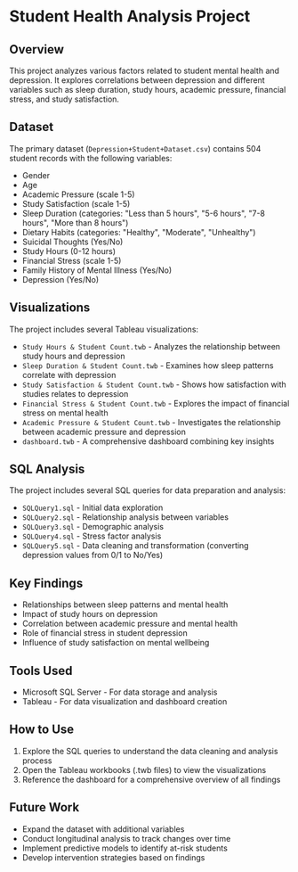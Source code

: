 # Student Health Analysis Project

## Overview
This project analyzes various factors related to student mental health and depression. It explores correlations between depression and different variables such as sleep duration, study hours, academic pressure, financial stress, and study satisfaction.

## Dataset
The primary dataset (`Depression+Student+Dataset.csv`) contains 504 student records with the following variables:
- Gender
- Age
- Academic Pressure (scale 1-5)
- Study Satisfaction (scale 1-5)
- Sleep Duration (categories: "Less than 5 hours", "5-6 hours", "7-8 hours", "More than 8 hours")
- Dietary Habits (categories: "Healthy", "Moderate", "Unhealthy")
- Suicidal Thoughts (Yes/No)
- Study Hours (0-12 hours)
- Financial Stress (scale 1-5)
- Family History of Mental Illness (Yes/No)
- Depression (Yes/No)

## Visualizations
The project includes several Tableau visualizations:
- `Study Hours & Student Count.twb` - Analyzes the relationship between study hours and depression
- `Sleep Duration & Student Count.twb` - Examines how sleep patterns correlate with depression
- `Study Satisfaction & Student Count.twb` - Shows how satisfaction with studies relates to depression
- `Financial Stress & Student Count.twb` - Explores the impact of financial stress on mental health
- `Academic Pressure & Student Count.twb` - Investigates the relationship between academic pressure and depression
- `dashboard.twb` - A comprehensive dashboard combining key insights

## SQL Analysis
The project includes several SQL queries for data preparation and analysis:
- `SQLQuery1.sql` - Initial data exploration
- `SQLQuery2.sql` - Relationship analysis between variables
- `SQLQuery3.sql` - Demographic analysis
- `SQLQuery4.sql` - Stress factor analysis
- `SQLQuery5.sql` - Data cleaning and transformation (converting depression values from 0/1 to No/Yes)

## Key Findings
- Relationships between sleep patterns and mental health
- Impact of study hours on depression
- Correlation between academic pressure and mental health
- Role of financial stress in student depression
- Influence of study satisfaction on mental wellbeing

## Tools Used
- Microsoft SQL Server - For data storage and analysis
- Tableau - For data visualization and dashboard creation

## How to Use
1. Explore the SQL queries to understand the data cleaning and analysis process
2. Open the Tableau workbooks (.twb files) to view the visualizations
3. Reference the dashboard for a comprehensive overview of all findings

## Future Work
- Expand the dataset with additional variables
- Conduct longitudinal analysis to track changes over time
- Implement predictive models to identify at-risk students
- Develop intervention strategies based on findings 